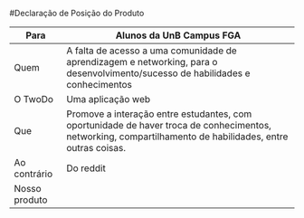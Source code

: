 #Declaração de Posição do Produto

|Para          | Alunos da UnB Campus FGA|
|--------------|-------------------------|
|Quem          |A falta de acesso a uma comunidade de aprendizagem e networking, para o desenvolvimento/sucesso de habilidades e conhecimentos|
|O TwoDo       |Uma aplicação web |
|Que           |Promove a interação entre estudantes, com oportunidade de haver troca de conhecimentos, networking, compartilhamento de habilidades, entre outras coisas.|
|Ao contrário  |Do reddit|
|Nosso produto |


